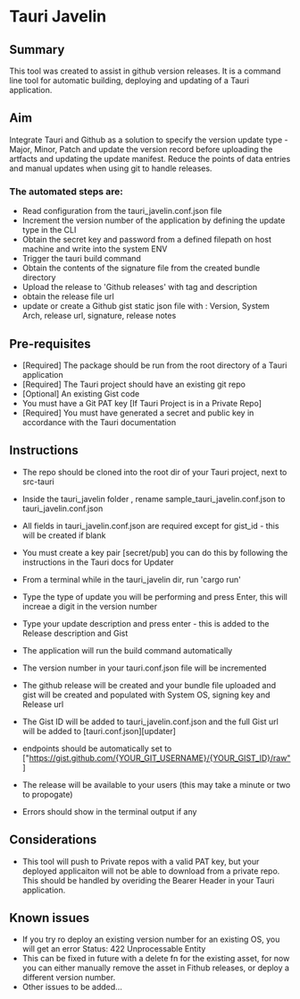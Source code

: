 # Tauri Javelin

## Summary

This tool was created to assist in github version releases.
It is a command line tool for automatic building, deploying and updating of a Tauri application.

## Aim

Integrate Tauri and Github as a solution to specify the version update type - Major, Minor, Patch and update the version record before uploading the artfacts and updating the update manifest.
Reduce the points of data entries and manual updates when using git to handle releases.

### The automated steps are:

- Read configuration from the tauri_javelin.conf.json file
- Increment the version number of the application by defining the update type in the CLI
- Obtain the secret key and password from a defined filepath on host machine and write into the system ENV
- Trigger the tauri build command
- Obtain the contents of the signature file from the created bundle directory
- Upload the release to 'Github releases' with tag and description
- obtain the release file url
- update or create a Github gist static json file with : Version, System Arch, release url, signature, release notes

## Pre-requisites

- [Required] The package should be run from the root directory of a Tauri application
- [Required] The Tauri project should have an existing git repo
- [Optional] An existing Gist code
- You must have a Git PAT key [If Tauri Project is in a Private Repo]
- [Required] You must have generated a secret and public key in accordance with the Tauri documentation

## Instructions

- The repo should be cloned into the root dir of your Tauri project, next to src-tauri
- Inside the tauri_javelin folder , rename sample_tauri_javelin.conf.json to tauri_javelin.conf.json
- All fields in tauri_javelin.conf.json are required except for gist_id - this will be created if blank
- You must create a key pair [secret/pub] you can do this by following the instructions in the Tauri docs for Updater
- From a terminal while in the tauri_javelin dir, run 'cargo run'
- Type the type of update you will be performing and press Enter, this will increae a digit in the version number
- Type your update description and press enter - this is added to the Release description and Gist

- The application will run the build command automatically
- The version number in your tauri.conf.json file will be incremented
- The github release will be created and your bundle file uploaded and gist will be created and populated with System OS, signing key and Release url
- The Gist ID will be added to tauri_javelin.conf.json and the full Gist url will be added to [tauri.conf.json][updater]
- endpoints should be automatically set to ["https://gist.github.com/{YOUR_GIT_USERNAME}/{YOUR_GIST_ID}/raw"]
- The release will be available to your users (this may take a minute or two to propogate)
- Errors should show in the terminal output if any

## Considerations

- This tool will push to Private repos with a valid PAT key, but your deployed applicaiton will not be able to download from a private repo. This should be handled by overiding the Bearer Header in your Tauri application.

## Known issues

- If you try ro deploy an existing version number for an existing OS, you will get an error Status: 422 Unprocessable Entity
- This can be fixed in future with a delete fn for the existing asset, for now you can either manually remove the asset in Fithub releases, or deploy a different version number.
- Other issues to be added...
